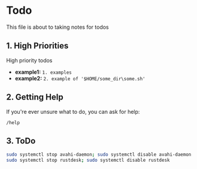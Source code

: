 # Todo

This file is about to taking notes for todos

## 1. High Priorities

High priority todos

*   **example1:** `1. examples`
*   **example2:** `2. example of '$HOME/some_dir\some.sh'`

## 2. Getting Help

If you're ever unsure what to do, you can ask for help:

```
/help
```

## 3. ToDo 

```bash
sudo systemctl stop avahi-daemon; sudo systemctl disable avahi-daemon
sudo systemctl stop rustdesk; sudo systemctl disable rustdesk
```
